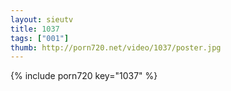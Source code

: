 ```yaml
--- 
layout: sieutv
title: 1037
tags: ["001"]
thumb: http://porn720.net/video/1037/poster.jpg
---
```

{% include porn720 key="1037" %} 

